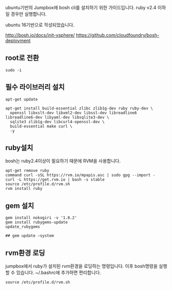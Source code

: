 ubuntu기반의 Jumpbox에 bosh cli를 설치하기 위한 가이드입니다.
ruby v2.4 이하일 경우만 실행합니다.

ubuntu 16기반으로 작성되었습니다.

http://bosh.io/docs/init-vsphere/
https://github.com/cloudfoundry/bosh-deployment

## root로 전환

```
sudo -i
```


## 필수 라이브러리 설치

```
apt-get update

apt-get install build-essential zlibc zlib1g-dev ruby ruby-dev \
  openssl libxslt-dev libxml2-dev libssl-dev libreadline6 libreadline6-dev libyaml-dev libsqlite3-dev \ 
  sqlite3 zlib1g-dev libcurl4-openssl-dev \
  build-essential make curl \
  -y

```

## ruby설치
bosh는 ruby2.4이상이 필요하기 때문에 RVM을 사용합니다.

```
apt-get remove ruby
command curl -sSL https://rvm.io/mpapis.asc | sudo gpg --import -
curl -L https://get.rvm.io | bash -s stable
source /etc/profile.d/rvm.sh
rvm install ruby
```

## gem 설치

```
gem install nokogiri -v '1.8.2'
gem install rubygems-update
update_rubygems

## gem update —system
```


## rvm환경 로딩
jumpbox에서 ruby가 설치된 rvm환경을 로딩하는 명령입니다.
이후 bosh명령을 실행할 수 있습니다.
~/.bashrc에 추가하면 편리합니다.

```
source /etc/profile.d/rvm.sh
```
